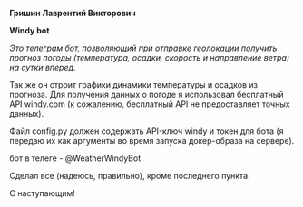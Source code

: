 **Гришин Лаврентий Викторович**

**Windy bot**

*Это телеграм бот, позволяющий при отправке геолокации получить прогноз погоды (температура, осадки, скорость и направление ветра) на сутки вперед.*

Так же он строит графики динамики температуры и осадков из прогноза. Для получения данных о погоде я использовал бесплатный API windy.com (к сожалению, бесплатный API не предоставляет точных данных).

Файл config.py должен содержать API-ключ windy и токен для бота (я передаю их как аргументы во время запуска докер-образа на сервере).

бот в телеге - @WeatherWindyBot

Сделал все (надеюсь, правильно), кроме последнего пункта.

С наступающим!

